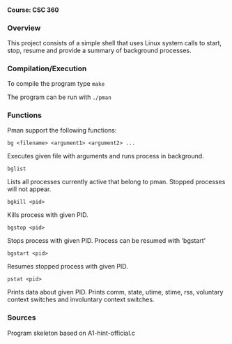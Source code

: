 #### Course: CSC 360

### Overview

This project consists of a simple shell that uses Linux system calls to start, stop, resume and provide a summary of background processes. 

### Compilation/Execution

To compile the program type `make`

The program can be run with `./pman`

### Functions

Pman support the following functions:

`bg <filename> <argument1> <argument2> ...`
	
Executes given file with arguments and runs process in background.

`bglist`

Lists all processes currently active that belong to pman. Stopped processes will not appear.

`bgkill <pid>`

Kills process with given PID.

`bgstop <pid>`

Stops process with given PID. Process can be resumed with 'bgstart'

`bgstart <pid>`

Resumes stopped process with given PID.

`pstat <pid>`

Prints data about given PID. Prints comm, state, utime, stime, rss, voluntary context switches and involuntary context switches.

### Sources

Program skeleton based on A1-hint-official.c
